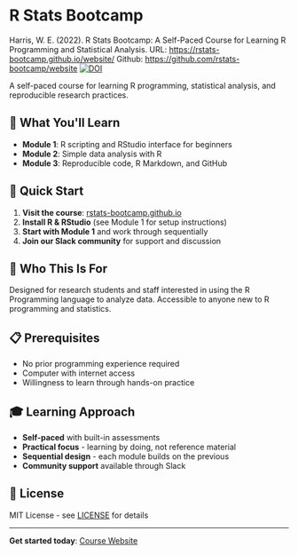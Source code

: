 # R Stats Bootcamp

Harris, W. E. (2022). R Stats Bootcamp: A Self-Paced Course for Learning R Programming and Statistical Analysis. URL: https://rstats-bootcamp.github.io/website/ Github: https://github.com/rstats-bootcamp/website [![DOI](https://zenodo.org/badge/544170961.svg)](https://doi.org/10.5281/zenodo.15667036)


A self-paced course for learning R programming, statistical analysis, and reproducible research practices.

## 🎯 What You'll Learn

- **Module 1**: R scripting and RStudio interface for beginners
- **Module 2**: Simple data analysis with R
- **Module 3**: Reproducible code, R Markdown, and GitHub

## 🚀 Quick Start

1. **Visit the course**: [rstats-bootcamp.github.io](https://rstats-bootcamp.github.io/website/)
2. **Install R & RStudio** (see Module 1 for setup instructions)
3. **Start with Module 1** and work through sequentially
4. **Join our Slack community** for support and discussion

## 👥 Who This Is For

Designed for research students and staff interested in using the R Programming language to analyze data. Accessible to anyone new to R programming and statistics.

## 📋 Prerequisites

- No prior programming experience required
- Computer with internet access
- Willingness to learn through hands-on practice

## 🎓 Learning Approach

- **Self-paced** with built-in assessments
- **Practical focus** - learning by doing, not reference material
- **Sequential design** - each module builds on the previous
- **Community support** available through Slack

## 📄 License

MIT License - see [LICENSE](LICENSE) for details


---

**Get started today**: [Course Website](https://rstats-bootcamp.github.io/website/)
